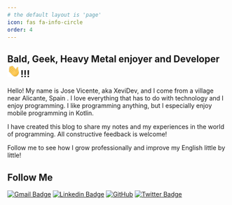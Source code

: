 ```yaml
---
# the default layout is 'page'
icon: fas fa-info-circle
order: 4
---
```


## Bald, Geek, Heavy Metal enjoyer and Developer <img src="/assets/img/Hi.gif" width="30px"/>!!!

Hello! My name is Jose Vicente, aka XeviDev, and I come from a village near Alicante, Spain . I love everything that has to do with technology and I enjoy programming. I like programming anything, but I especially enjoy mobile programming in Kotlin.

I have created this blog to share my notes and my experiences in the world of programming. All constructive feedback is welcome!

Follow me to see how I grow professionally and improve my English little by little!

## Follow Me

[![Gmail Badge](https://img.shields.io/badge/-jv.martinez.mellado@gmail.com-c14438?style=flat-square&logo=Gmail&logoColor=white&link=mailto:jv.martinez.mellado@gmail.com)](mailto:jv.martinez.mellado@gmail.com)
[![Linkedin Badge](https://img.shields.io/badge/-jvmartinez-blue?style=flat-square&logo=Linkedin&logoColor=white&link=https://www.linkedin.com/in/jose-vicente-mart%C3%ADnez-mellado/)](https://www.linkedin.com/in/jose-vicente-mart%C3%ADnez-mellado/)
[![GitHub](https://img.shields.io/badge/-GitHub-181717?style=flat-square&logo=github&logoColor=white&link=https://github.com/XeviDev)](https://github.com/XeviDev)
[![Twitter Badge](https://img.shields.io/badge/-@XeviDev-00acee?style=flat&logo=Twitter&logoColor=white)](https://twitter.com/intent/follow?screen_name=XeviDev "Follow on Twitter")

